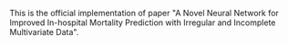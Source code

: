 This is the official implementation of paper "A Novel Neural Network for Improved In-hospital Mortality Prediction with Irregular and Incomplete Multivariate Data".
